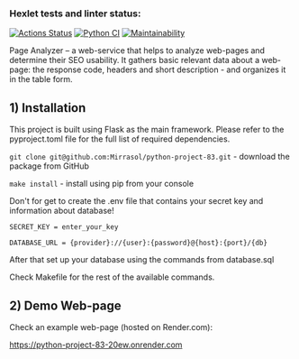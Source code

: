 ### Hexlet tests and linter status:
[![Actions Status](https://github.com/Mirrasol/python-project-83/actions/workflows/hexlet-check.yml/badge.svg)](https://github.com/Mirrasol/python-project-83/actions)
[![Python CI](https://github.com/Mirrasol/python-project-83/actions/workflows/my_pyci.yml/badge.svg)](https://github.com/Mirrasol/python-project-83/actions/workflows/my_pyci.yml)
[![Maintainability](https://api.codeclimate.com/v1/badges/03255ed191683d44ec3b/maintainability)](https://codeclimate.com/github/Mirrasol/python-project-83/maintainability)

Page Analyzer – a web-service that helps to analyze web-pages and determine their SEO usability. It gathers basic relevant data about a web-page: the response code, headers and short description - and organizes it in the table form.


## 1) Installation

This project is built using Flask as the main framework. Please refer to the pyproject.toml file for the full list of required dependencies.

`git clone git@github.com:Mirrasol/python-project-83.git` - download the package from GitHub

`make install` - install using pip from your console


Don't for get to create the .env file that contains your secret key and information about database!

`SECRET_KEY = enter_your_key`

`DATABASE_URL = {provider}://{user}:{password}@{host}:{port}/{db}`

After that set up your database using the commands from database.sql

Check Makefile for the rest of the available commands.


## 2) Demo Web-page

Check an example web-page (hosted on Render.com):

https://python-project-83-20ew.onrender.com
